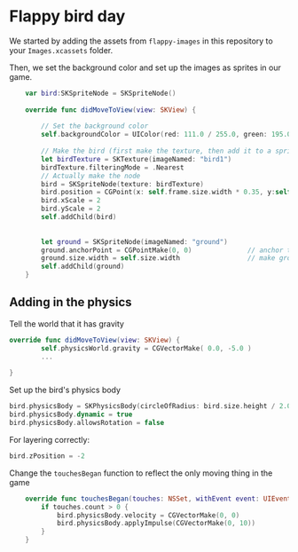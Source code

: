 # Flappy bird day

We started by adding the assets from `flappy-images` in this repository to your `Images.xcassets` folder.

Then, we set the background color and set up the images as sprites in our game.
```swift
    var bird:SKSpriteNode = SKSpriteNode()
    
    override func didMoveToView(view: SKView) {
        
        // Set the background color
        self.backgroundColor = UIColor(red: 111.0 / 255.0, green: 195.0 / 255.0, blue: 211.0 / 255.0, alpha: 1)
        
        // Make the bird (first make the texture, then add it to a sprite node)
        let birdTexture = SKTexture(imageNamed: "bird1")
        birdTexture.filteringMode = .Nearest
        // Actually make the node
        bird = SKSpriteNode(texture: birdTexture)
        bird.position = CGPoint(x: self.frame.size.width * 0.35, y:self.frame.size.height * 0.6)
        bird.xScale = 2
        bird.yScale = 2
        self.addChild(bird)
        
        
        let ground = SKSpriteNode(imageNamed: "ground")
        ground.anchorPoint = CGPointMake(0, 0)              // anchor the ground to it's origin
        ground.size.width = self.size.width                 // make ground width same as window
        self.addChild(ground)
    }
```

## Adding in the physics

Tell the world that it has gravity
```swift
override func didMoveToView(view: SKView) {
        self.physicsWorld.gravity = CGVectorMake( 0.0, -5.0 )
        ...
        
}
```

Set up the bird's physics body
```swift
bird.physicsBody = SKPhysicsBody(circleOfRadius: bird.size.height / 2.0)
bird.physicsBody.dynamic = true
bird.physicsBody.allowsRotation = false
```

For layering correctly:
```swift
bird.zPosition = -2
```

Change the `touchesBegan` function to reflect the only moving thing in the game
```swift
    override func touchesBegan(touches: NSSet, withEvent event: UIEvent) {
        if touches.count > 0 {
            bird.physicsBody.velocity = CGVectorMake(0, 0)
            bird.physicsBody.applyImpulse(CGVectorMake(0, 10))
        }
    }
```






